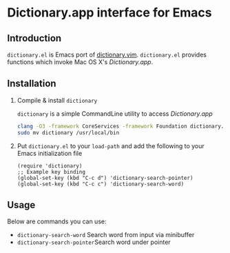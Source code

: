# Dictionary.app interface for Emacs

## Introduction
`dictionary.el` is Emacs port of [dictionary.vim](https://github.com/itchyny/dictionary.vim). `dictionary.el` provides functions which invoke Mac OS X's *Dictionary.app*.

## Installation

1. Compile & install `dictionary`

   `dictionary` is a simple CommandLine utility to access *Dictionary.app*

   ```sh
   clang -O3 -framework CoreServices -framework Foundation dictionary.m -o dictionary
   sudo mv dictionary /usr/local/bin
   ```

2. Put `dictionary.el` to your `load-path` and add the following to
   your Emacs initialization file

   ```emacs-lisp
   (require 'dictionary)
   ;; Example key binding
   (global-set-key (kbd "C-c d") 'dictionary-search-pointer)
   (global-set-key (kbd "C-c c") 'dictionary-search-word)
   ```

## Usage
Below are commands you can use:

* `dictionary-search-word` Search word from input via minibuffer
* `dictionary-search-pointer`Search word under pointer
